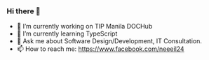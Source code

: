 ### Hi there 👋




- 🔭 I’m currently working on TIP Manila DOCHub
- 🌱 I’m currently learning TypeScript
- 💬 Ask me about Software Design/Development, IT Consultation.
- 📫 How to reach me: https://www.facebook.com/neeeil24


